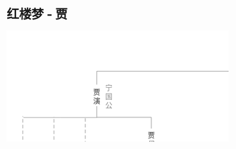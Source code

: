 # 红楼梦 - 贾

<svg id="SvgjsSvg1006" width="1264.5" height="636" xmlns="http://www.w3.org/2000/svg" version="1.1" xmlns:xlink="http://www.w3.org/1999/xlink" xmlns:svgjs="http://svgjs.com/svgjs"><defs id="SvgjsDefs1007"></defs><rect id="SvgjsRect1008" width="1264.5" height="636" fill="#ffffff"></rect><g id="SvgjsG1009" transform="translate(803,129)"><path id="SvgjsPath1010" d="M 0 0L 23 0L 23 49L 0 49Z" stroke="none" fill="none"></path><g id="SvgjsG1011"><text id="SvgjsText1012" font-family="微软雅黑" text-anchor="middle" font-size="16px" width="23px" fill="#323232" font-weight="400" align="middle" lineHeight="125%" anchor="middle" family="微软雅黑" size="16px" weight="400" font-style="" opacity="1" y="2.5" transform="rotate(0)"><tspan id="SvgjsTspan1013" dy="20" x="11.5"><tspan id="SvgjsTspan1014" style="text-decoration:;">贾</tspan></tspan><tspan id="SvgjsTspan1015" dy="20" x="11.5"><tspan id="SvgjsTspan1016" style="text-decoration:;">源</tspan></tspan></text></g></g><g id="SvgjsG1017" transform="translate(835,119)"><path id="SvgjsPath1018" d="M 0 0L 20 0L 20 69L 0 69Z" stroke="none" fill="none"></path><g id="SvgjsG1019"><text id="SvgjsText1020" font-family="微软雅黑" text-anchor="middle" font-size="16px" width="20px" fill="#8a8a8a" font-weight="400" align="middle" lineHeight="125%" anchor="middle" family="微软雅黑" size="16px" weight="400" font-style="" opacity="1" y="2.5" transform="rotate(0)"><tspan id="SvgjsTspan1021" dy="20" x="10"><tspan id="SvgjsTspan1022" style="text-decoration:;">荣</tspan></tspan><tspan id="SvgjsTspan1023" dy="20" x="10"><tspan id="SvgjsTspan1024" style="text-decoration:;">国</tspan></tspan><tspan id="SvgjsTspan1025" dy="20" x="10"><tspan id="SvgjsTspan1026" style="text-decoration:;">公</tspan></tspan></text></g></g><g id="SvgjsG1027" transform="translate(743,216)"><path id="SvgjsPath1028" d="M 0 0L 20 0L 20 66L 0 66Z" stroke="none" fill="none"></path><g id="SvgjsG1029"><text id="SvgjsText1030" font-family="微软雅黑" text-anchor="middle" font-size="16px" width="20px" fill="#323232" font-weight="400" align="middle" lineHeight="125%" anchor="middle" family="微软雅黑" size="16px" weight="400" font-style="" opacity="1" y="1" transform="rotate(0)"><tspan id="SvgjsTspan1031" dy="20" x="10"><tspan id="SvgjsTspan1032" style="text-decoration:;">贾</tspan></tspan><tspan id="SvgjsTspan1033" dy="20" x="10"><tspan id="SvgjsTspan1034" style="text-decoration:;">代</tspan></tspan><tspan id="SvgjsTspan1035" dy="20" x="10"><tspan id="SvgjsTspan1036" style="text-decoration:;">善</tspan></tspan></text></g></g><g id="SvgjsG1037" transform="translate(769,233)"><path id="SvgjsPath1038" d="M 0 0L 22 0L 22 20L 0 20Z" stroke="none" fill="none"></path><g id="SvgjsG1039"><text id="SvgjsText1040" font-family="微软雅黑" text-anchor="middle" font-size="16px" width="22px" fill="#8a8a8a" font-weight="400" align="middle" lineHeight="125%" anchor="middle" family="微软雅黑" size="16px" weight="400" font-style="" opacity="1" y="-2" transform="rotate(0)"><tspan id="SvgjsTspan1041" dy="20" x="11"><tspan id="SvgjsTspan1042" style="text-decoration:;">x</tspan></tspan></text></g></g><g id="SvgjsG1043" transform="translate(804.5,354)"><path id="SvgjsPath1044" d="M 0 0L 22 0L 22 20L 0 20Z" stroke="none" fill="none"></path><g id="SvgjsG1045"><text id="SvgjsText1046" font-family="微软雅黑" text-anchor="middle" font-size="16px" width="22px" fill="#8a8a8a" font-weight="400" align="middle" lineHeight="125%" anchor="middle" family="微软雅黑" size="16px" weight="400" font-style="" opacity="1" y="-2" transform="rotate(0)"><tspan id="SvgjsTspan1047" dy="20" x="11"><tspan id="SvgjsTspan1048" style="text-decoration:;">x</tspan></tspan></text></g></g><g id="SvgjsG1049" transform="translate(818,211)"><path id="SvgjsPath1050" d="M 0 0L 21 0L 21 78L 0 78Z" stroke="none" fill="none"></path><g id="SvgjsG1051"><text id="SvgjsText1052" font-family="微软雅黑" text-anchor="middle" font-size="16px" width="21px" fill="#cfcfcf" font-weight="400" align="middle" lineHeight="125%" anchor="middle" family="微软雅黑" size="16px" weight="400" font-style="" opacity="1" y="7" transform="rotate(0)"><tspan id="SvgjsTspan1053" dy="20" x="10.5"><tspan id="SvgjsTspan1054" style="text-decoration:;">史</tspan></tspan><tspan id="SvgjsTspan1055" dy="20" x="10.5"><tspan id="SvgjsTspan1056" style="text-decoration:;">太</tspan></tspan><tspan id="SvgjsTspan1057" dy="20" x="10.5"><tspan id="SvgjsTspan1058" style="text-decoration:;">君</tspan></tspan></text></g></g><g id="SvgjsG1059" transform="translate(797,210)"><path id="SvgjsPath1060" d="M 0 0L 21 0L 21 78L 0 78Z" stroke="none" fill="none"></path><g id="SvgjsG1061"><text id="SvgjsText1062" font-family="微软雅黑" text-anchor="middle" font-size="16px" width="21px" fill="#8a8a8a" font-weight="400" align="middle" lineHeight="125%" anchor="middle" family="微软雅黑" size="16px" weight="400" font-style="" opacity="1" y="17" transform="rotate(0)"><tspan id="SvgjsTspan1063" dy="20" x="10.5"><tspan id="SvgjsTspan1064" style="text-decoration:;">贾</tspan></tspan><tspan id="SvgjsTspan1065" dy="20" x="10.5"><tspan id="SvgjsTspan1066" style="text-decoration:;">母</tspan></tspan></text></g></g><g id="SvgjsG1067" transform="translate(644,325)"><path id="SvgjsPath1068" d="M 0 0L 21 0L 21 78L 0 78Z" stroke="none" fill="none"></path><g id="SvgjsG1069"><text id="SvgjsText1070" font-family="微软雅黑" text-anchor="middle" font-size="16px" width="21px" fill="#cfcfcf" font-weight="400" align="middle" lineHeight="125%" anchor="middle" family="微软雅黑" size="16px" weight="400" font-style="" opacity="1" y="17" transform="rotate(0)"><tspan id="SvgjsTspan1071" dy="20" x="10.5"><tspan id="SvgjsTspan1072" style="text-decoration:;">继</tspan></tspan><tspan id="SvgjsTspan1073" dy="20" x="10.5"><tspan id="SvgjsTspan1074" style="text-decoration:;">室</tspan></tspan></text></g></g><g id="SvgjsG1075"><path id="SvgjsPath1076" d="M814.5 178L814.5 197L753 197L753 216" stroke="#8a8a8a" stroke-width="1" fill="none"></path></g><g id="SvgjsG1077" transform="translate(583,339.5)"><path id="SvgjsPath1078" d="M 0 0L 23 0L 23 49L 0 49Z" stroke="none" fill="none"></path><g id="SvgjsG1079"><text id="SvgjsText1080" font-family="微软雅黑" text-anchor="middle" font-size="16px" width="23px" fill="#323232" font-weight="400" align="middle" lineHeight="125%" anchor="middle" family="微软雅黑" size="16px" weight="400" font-style="" opacity="1" y="2.5" transform="rotate(0)"><tspan id="SvgjsTspan1081" dy="20" x="11.5"><tspan id="SvgjsTspan1082" style="text-decoration:;">贾</tspan></tspan><tspan id="SvgjsTspan1083" dy="20" x="11.5"><tspan id="SvgjsTspan1084" style="text-decoration:;">赦</tspan></tspan></text></g></g><g id="SvgjsG1085" transform="translate(826.5,339.5)"><path id="SvgjsPath1086" d="M 0 0L 23 0L 23 49L 0 49Z" stroke="none" fill="none"></path><g id="SvgjsG1087"><text id="SvgjsText1088" font-family="微软雅黑" text-anchor="middle" font-size="16px" width="23px" fill="#323232" font-weight="400" align="middle" lineHeight="125%" anchor="middle" family="微软雅黑" size="16px" weight="400" font-style="" opacity="1" y="2.5" transform="rotate(0)"><tspan id="SvgjsTspan1089" dy="20" x="11.5"><tspan id="SvgjsTspan1090" style="text-decoration:;">贾</tspan></tspan><tspan id="SvgjsTspan1091" dy="20" x="11.5"><tspan id="SvgjsTspan1092" style="text-decoration:;">政</tspan></tspan></text></g></g><g id="SvgjsG1093" transform="translate(976,342.5)"><path id="SvgjsPath1094" d="M 0 0L 23 0L 23 49L 0 49Z" stroke="none" fill="none"></path><g id="SvgjsG1095"><text id="SvgjsText1096" font-family="微软雅黑" text-anchor="middle" font-size="16px" width="23px" fill="#323232" font-weight="400" align="middle" lineHeight="125%" anchor="middle" family="微软雅黑" size="16px" weight="400" font-style="" opacity="1" y="2.5" transform="rotate(0)"><tspan id="SvgjsTspan1097" dy="20" x="11.5"><tspan id="SvgjsTspan1098" style="text-decoration:;">贾</tspan></tspan><tspan id="SvgjsTspan1099" dy="20" x="11.5"><tspan id="SvgjsTspan1100" style="text-decoration:;">敏</tspan></tspan></text></g></g><g id="SvgjsG1101" transform="translate(603.5,354)"><path id="SvgjsPath1102" d="M 0 0L 22 0L 22 20L 0 20Z" stroke="none" fill="none"></path><g id="SvgjsG1103"><text id="SvgjsText1104" font-family="微软雅黑" text-anchor="middle" font-size="16px" width="22px" fill="#8a8a8a" font-weight="400" align="middle" lineHeight="125%" anchor="middle" family="微软雅黑" size="16px" weight="400" font-style="" opacity="1" y="-2" transform="rotate(0)"><tspan id="SvgjsTspan1105" dy="20" x="11"><tspan id="SvgjsTspan1106" style="text-decoration:;">x</tspan></tspan></text></g></g><g id="SvgjsG1107" transform="translate(625.5,325)"><path id="SvgjsPath1108" d="M 0 0L 21 0L 21 78L 0 78Z" stroke="none" fill="none"></path><g id="SvgjsG1109"><text id="SvgjsText1110" font-family="微软雅黑" text-anchor="middle" font-size="16px" width="21px" fill="#8a8a8a" font-weight="400" align="middle" lineHeight="125%" anchor="middle" family="微软雅黑" size="16px" weight="400" font-style="" opacity="1" y="7" transform="rotate(0)"><tspan id="SvgjsTspan1111" dy="20" x="10.5"><tspan id="SvgjsTspan1112" style="text-decoration:;">邢</tspan></tspan><tspan id="SvgjsTspan1113" dy="20" x="10.5"><tspan id="SvgjsTspan1114" style="text-decoration:;">夫</tspan></tspan><tspan id="SvgjsTspan1115" dy="20" x="10.5"><tspan id="SvgjsTspan1116" style="text-decoration:;">人</tspan></tspan></text></g></g><g id="SvgjsG1117" transform="translate(661,325)"><path id="SvgjsPath1118" d="M 0 0L 21 0L 21 78L 0 78Z" stroke="none" fill="none"></path><g id="SvgjsG1119"><text id="SvgjsText1120" font-family="微软雅黑" text-anchor="middle" font-size="16px" width="21px" fill="#cfcfcf" font-weight="400" align="middle" lineHeight="125%" anchor="middle" family="微软雅黑" size="16px" weight="400" font-style="" opacity="1" y="7" transform="rotate(0)"><tspan id="SvgjsTspan1121" dy="20" x="10.5"><tspan id="SvgjsTspan1122" style="text-decoration:;">无</tspan></tspan><tspan id="SvgjsTspan1123" dy="20" x="10.5"><tspan id="SvgjsTspan1124" style="text-decoration:;">子</tspan></tspan><tspan id="SvgjsTspan1125" dy="20" x="10.5"><tspan id="SvgjsTspan1126" style="text-decoration:;">女</tspan></tspan></text></g></g><g id="SvgjsG1127" transform="translate(488,448.5)"><path id="SvgjsPath1128" d="M 0 0L 23 0L 23 49L 0 49Z" stroke="none" fill="none"></path><g id="SvgjsG1129"><text id="SvgjsText1130" font-family="微软雅黑" text-anchor="middle" font-size="16px" width="23px" fill="#323232" font-weight="400" align="middle" lineHeight="125%" anchor="middle" family="微软雅黑" size="16px" weight="400" font-style="" opacity="1" y="2.5" transform="rotate(0)"><tspan id="SvgjsTspan1131" dy="20" x="11.5"><tspan id="SvgjsTspan1132" style="text-decoration:;">贾</tspan></tspan><tspan id="SvgjsTspan1133" dy="20" x="11.5"><tspan id="SvgjsTspan1134" style="text-decoration:;">琏</tspan></tspan></text></g></g><g id="SvgjsG1135" transform="translate(451,434)"><path id="SvgjsPath1136" d="M 0 0L 21 0L 21 78L 0 78Z" stroke="none" fill="none"></path><g id="SvgjsG1137"><text id="SvgjsText1138" font-family="微软雅黑" text-anchor="middle" font-size="16px" width="21px" fill="#8a8a8a" font-weight="400" align="middle" lineHeight="125%" anchor="middle" family="微软雅黑" size="16px" weight="400" font-style="" opacity="1" y="7" transform="rotate(0)"><tspan id="SvgjsTspan1139" dy="20" x="10.5"><tspan id="SvgjsTspan1140" style="text-decoration:;">王</tspan></tspan><tspan id="SvgjsTspan1141" dy="20" x="10.5"><tspan id="SvgjsTspan1142" style="text-decoration:;">熙</tspan></tspan><tspan id="SvgjsTspan1143" dy="20" x="10.5"><tspan id="SvgjsTspan1144" style="text-decoration:;">凤</tspan></tspan></text></g></g><g id="SvgjsG1145" transform="translate(469,463)"><path id="SvgjsPath1146" d="M 0 0L 22 0L 22 20L 0 20Z" stroke="none" fill="none"></path><g id="SvgjsG1147"><text id="SvgjsText1148" font-family="微软雅黑" text-anchor="middle" font-size="16px" width="22px" fill="#8a8a8a" font-weight="400" align="middle" lineHeight="125%" anchor="middle" family="微软雅黑" size="16px" weight="400" font-style="" opacity="1" y="-2" transform="rotate(0)"><tspan id="SvgjsTspan1149" dy="20" x="11"><tspan id="SvgjsTspan1150" style="text-decoration:;">x</tspan></tspan></text></g></g><g id="SvgjsG1151" transform="translate(451.5,544)"><path id="SvgjsPath1152" d="M 0 0L 20 0L 20 66L 0 66Z" stroke="none" fill="none"></path><g id="SvgjsG1153"><text id="SvgjsText1154" font-family="微软雅黑" text-anchor="middle" font-size="16px" width="20px" fill="#323232" font-weight="400" align="middle" lineHeight="125%" anchor="middle" family="微软雅黑" size="16px" weight="400" font-style="" opacity="1" y="1" transform="rotate(0)"><tspan id="SvgjsTspan1155" dy="20" x="10"><tspan id="SvgjsTspan1156" style="text-decoration:;">巧</tspan></tspan><tspan id="SvgjsTspan1157" dy="20" x="10"><tspan id="SvgjsTspan1158" style="text-decoration:;">姐</tspan></tspan><tspan id="SvgjsTspan1159" dy="20" x="10"><tspan id="SvgjsTspan1160" style="text-decoration:;">儿</tspan></tspan></text></g></g><g id="SvgjsG1161" transform="translate(546,430)"><path id="SvgjsPath1162" d="M 0 0L 21 0L 21 78L 0 78Z" stroke="none" fill="none"></path><g id="SvgjsG1163"><text id="SvgjsText1164" font-family="微软雅黑" text-anchor="middle" font-size="16px" width="21px" fill="#8a8a8a" font-weight="400" align="middle" lineHeight="125%" anchor="middle" family="微软雅黑" size="16px" weight="400" font-style="" opacity="1" y="17" transform="rotate(0)"><tspan id="SvgjsTspan1165" dy="20" x="10.5"><tspan id="SvgjsTspan1166" style="text-decoration:;">平</tspan></tspan><tspan id="SvgjsTspan1167" dy="20" x="10.5"><tspan id="SvgjsTspan1168" style="text-decoration:;">儿</tspan></tspan></text></g></g><g id="SvgjsG1169" transform="translate(503.5,463)"><path id="SvgjsPath1170" d="M 0 0L 22 0L 22 20L 0 20Z" stroke="none" fill="none"></path><g id="SvgjsG1171"><text id="SvgjsText1172" font-family="微软雅黑" text-anchor="middle" font-size="16px" width="22px" fill="#8a8a8a" font-weight="400" align="middle" lineHeight="125%" anchor="middle" family="微软雅黑" size="16px" weight="400" font-style="" opacity="1" y="-2" transform="rotate(0)"><tspan id="SvgjsTspan1173" dy="20" x="11"><tspan id="SvgjsTspan1174" style="text-decoration:;">x</tspan></tspan></text></g></g><g id="SvgjsG1175" transform="translate(522.5,434)"><path id="SvgjsPath1176" d="M 0 0L 21 0L 21 78L 0 78Z" stroke="none" fill="none"></path><g id="SvgjsG1177"><text id="SvgjsText1178" font-family="微软雅黑" text-anchor="middle" font-size="16px" width="21px" fill="#cfcfcf" font-weight="400" align="middle" lineHeight="125%" anchor="middle" family="微软雅黑" size="16px" weight="400" font-style="" opacity="1" y="27" transform="rotate(0)"><tspan id="SvgjsTspan1179" dy="20" x="10.5"><tspan id="SvgjsTspan1180" style="text-decoration:;">妾</tspan></tspan></text></g></g><g id="SvgjsG1181" transform="translate(567,434)"><path id="SvgjsPath1182" d="M 0 0L 21 0L 21 78L 0 78Z" stroke="none" fill="none"></path><g id="SvgjsG1183"><text id="SvgjsText1184" font-family="微软雅黑" text-anchor="middle" font-size="16px" width="21px" fill="#8a8a8a" font-weight="400" align="middle" lineHeight="125%" anchor="middle" family="微软雅黑" size="16px" weight="400" font-style="" opacity="1" y="7" transform="rotate(0)"><tspan id="SvgjsTspan1185" dy="20" x="10.5"><tspan id="SvgjsTspan1186" style="text-decoration:;">尤</tspan></tspan><tspan id="SvgjsTspan1187" dy="20" x="10.5"><tspan id="SvgjsTspan1188" style="text-decoration:;">二</tspan></tspan><tspan id="SvgjsTspan1189" dy="20" x="10.5"><tspan id="SvgjsTspan1190" style="text-decoration:;">姐</tspan></tspan></text></g></g><g id="SvgjsG1191" transform="translate(588,430)"><path id="SvgjsPath1192" d="M 0 0L 21 0L 21 78L 0 78Z" stroke="none" fill="none"></path><g id="SvgjsG1193"><text id="SvgjsText1194" font-family="微软雅黑" text-anchor="middle" font-size="16px" width="21px" fill="#8a8a8a" font-weight="400" align="middle" lineHeight="125%" anchor="middle" family="微软雅黑" size="16px" weight="400" font-style="" opacity="1" y="17" transform="rotate(0)"><tspan id="SvgjsTspan1195" dy="20" x="10.5"><tspan id="SvgjsTspan1196" style="text-decoration:;">秋</tspan></tspan><tspan id="SvgjsTspan1197" dy="20" x="10.5"><tspan id="SvgjsTspan1198" style="text-decoration:;">桐</tspan></tspan></text></g></g><g id="SvgjsG1199"><path id="SvgjsPath1200" d="M780 253L780 296.25L594.5 296.25L594.5 339.5" stroke="#8a8a8a" stroke-width="1" fill="none"></path></g><g id="SvgjsG1201"><path id="SvgjsPath1202" d="M781 296L838 296L838 339.5" stroke="#8a8a8a" stroke-width="1" fill="none"></path></g><g id="SvgjsG1203"><path id="SvgjsPath1204" d="M838 296L987.5 296L987.5 342.5" stroke="#8a8a8a" stroke-width="1" fill="none"></path></g><g id="SvgjsG1205"><path id="SvgjsPath1206" d="M594.5 388.5L594.5 418.5L499.5 418.5L499.5 448.5" stroke="#8a8a8a" stroke-width="1" fill="none"></path></g><g id="SvgjsG1207"><path id="SvgjsPath1208" d="M461.5 512L461.5 528L461.5 528L461.5 544" stroke="#8a8a8a" stroke-width="1" fill="none"></path></g><g id="SvgjsG1209" transform="translate(652,448.5)"><path id="SvgjsPath1210" d="M 0 0L 23 0L 23 49L 0 49Z" stroke="none" fill="none"></path><g id="SvgjsG1211"><text id="SvgjsText1212" font-family="微软雅黑" text-anchor="middle" font-size="16px" width="23px" fill="#323232" font-weight="400" align="middle" lineHeight="125%" anchor="middle" family="微软雅黑" size="16px" weight="400" font-style="" opacity="1" y="2.5" transform="rotate(0)"><tspan id="SvgjsTspan1213" dy="20" x="11.5"><tspan id="SvgjsTspan1214" style="text-decoration:;">迎</tspan></tspan><tspan id="SvgjsTspan1215" dy="20" x="11.5"><tspan id="SvgjsTspan1216" style="text-decoration:;">春</tspan></tspan></text></g></g><g id="SvgjsG1217" transform="translate(653,495)"><path id="SvgjsPath1218" d="M 0 0L 21 0L 21 115L 0 115Z" stroke="none" fill="none"></path><g id="SvgjsG1219"><text id="SvgjsText1220" font-family="微软雅黑" text-anchor="middle" font-size="14px" width="21px" fill="#8a8a8a" font-weight="400" align="middle" lineHeight="125%" anchor="middle" family="微软雅黑" size="14px" weight="400" font-style="" opacity="1" y="4.75" transform="rotate(0)"><tspan id="SvgjsTspan1221" dy="17" x="10.5"><tspan id="SvgjsTspan1222" style="text-decoration:;">庶</tspan></tspan><tspan id="SvgjsTspan1223" dy="17" x="10.5"><tspan id="SvgjsTspan1224" style="text-decoration:;">出</tspan></tspan><tspan id="SvgjsTspan1225" dy="17" x="10.5"><tspan id="SvgjsTspan1226" style="text-decoration:;">，</tspan></tspan><tspan id="SvgjsTspan1227" dy="17" x="10.5"><tspan id="SvgjsTspan1228" style="text-decoration:;">母</tspan></tspan><tspan id="SvgjsTspan1229" dy="17" x="10.5"><tspan id="SvgjsTspan1230" style="text-decoration:;">不</tspan></tspan><tspan id="SvgjsTspan1231" dy="17" x="10.5"><tspan id="SvgjsTspan1232" style="text-decoration:;">详</tspan></tspan></text></g></g><g id="SvgjsG1233" transform="translate(689,448.5)"><path id="SvgjsPath1234" d="M 0 0L 23 0L 23 49L 0 49Z" stroke="none" fill="none"></path><g id="SvgjsG1235"><text id="SvgjsText1236" font-family="微软雅黑" text-anchor="middle" font-size="16px" width="23px" fill="#323232" font-weight="400" align="middle" lineHeight="125%" anchor="middle" family="微软雅黑" size="16px" weight="400" font-style="" opacity="1" y="2.5" transform="rotate(0)"><tspan id="SvgjsTspan1237" dy="20" x="11.5"><tspan id="SvgjsTspan1238" style="text-decoration:;">贾</tspan></tspan><tspan id="SvgjsTspan1239" dy="20" x="11.5"><tspan id="SvgjsTspan1240" style="text-decoration:;">琮</tspan></tspan></text></g></g><g id="SvgjsG1241" transform="translate(690,495)"><path id="SvgjsPath1242" d="M 0 0L 21 0L 21 115L 0 115Z" stroke="none" fill="none"></path><g id="SvgjsG1243"><text id="SvgjsText1244" font-family="微软雅黑" text-anchor="middle" font-size="14px" width="21px" fill="#8a8a8a" font-weight="400" align="middle" lineHeight="125%" anchor="middle" family="微软雅黑" size="14px" weight="400" font-style="" opacity="1" y="4.75" transform="rotate(0)"><tspan id="SvgjsTspan1245" dy="17" x="10.5"><tspan id="SvgjsTspan1246" style="text-decoration:;">庶</tspan></tspan><tspan id="SvgjsTspan1247" dy="17" x="10.5"><tspan id="SvgjsTspan1248" style="text-decoration:;">出</tspan></tspan><tspan id="SvgjsTspan1249" dy="17" x="10.5"><tspan id="SvgjsTspan1250" style="text-decoration:;">，</tspan></tspan><tspan id="SvgjsTspan1251" dy="17" x="10.5"><tspan id="SvgjsTspan1252" style="text-decoration:;">母</tspan></tspan><tspan id="SvgjsTspan1253" dy="17" x="10.5"><tspan id="SvgjsTspan1254" style="text-decoration:;">不</tspan></tspan><tspan id="SvgjsTspan1255" dy="17" x="10.5"><tspan id="SvgjsTspan1256" style="text-decoration:;">详</tspan></tspan></text></g></g><g id="SvgjsG1257"><path id="SvgjsPath1258" d="M595 419L663.5 419L663.5 448.5" stroke="#737373" stroke-width="1" fill="none"></path></g><g id="SvgjsG1259"><path id="SvgjsPath1260" d="M661 419L700.5 419L700.5 448.5" stroke="#8a8a8a" stroke-width="1" fill="none"></path></g><g id="SvgjsG1261" transform="translate(784.5,332.25)"><path id="SvgjsPath1262" d="M 0 0L 20 0L 20 63.5L 0 63.5Z" stroke="none" fill="none"></path><g id="SvgjsG1263"><text id="SvgjsText1264" font-family="微软雅黑" text-anchor="middle" font-size="16px" width="20px" fill="#8a8a8a" font-weight="400" align="middle" lineHeight="125%" anchor="middle" family="微软雅黑" size="16px" weight="400" font-style="" opacity="1" y="-0.25" transform="rotate(0)"><tspan id="SvgjsTspan1265" dy="20" x="10"><tspan id="SvgjsTspan1266" style="text-decoration:;">王</tspan></tspan><tspan id="SvgjsTspan1267" dy="20" x="10"><tspan id="SvgjsTspan1268" style="text-decoration:;">夫</tspan></tspan><tspan id="SvgjsTspan1269" dy="20" x="10"><tspan id="SvgjsTspan1270" style="text-decoration:;">人</tspan></tspan></text></g></g><g id="SvgjsG1271" transform="translate(743,448.5)"><path id="SvgjsPath1272" d="M 0 0L 23 0L 23 49L 0 49Z" stroke="none" fill="none"></path><g id="SvgjsG1273"><text id="SvgjsText1274" font-family="微软雅黑" text-anchor="middle" font-size="16px" width="23px" fill="#323232" font-weight="400" align="middle" lineHeight="125%" anchor="middle" family="微软雅黑" size="16px" weight="400" font-style="" opacity="1" y="2.5" transform="rotate(0)"><tspan id="SvgjsTspan1275" dy="20" x="11.5"><tspan id="SvgjsTspan1276" style="text-decoration:;">贾</tspan></tspan><tspan id="SvgjsTspan1277" dy="20" x="11.5"><tspan id="SvgjsTspan1278" style="text-decoration:;">珠</tspan></tspan></text></g></g><g id="SvgjsG1279" transform="translate(784,440)"><path id="SvgjsPath1280" d="M 0 0L 21 0L 21 66L 0 66Z" stroke="none" fill="none"></path><g id="SvgjsG1281"><text id="SvgjsText1282" font-family="微软雅黑" text-anchor="middle" font-size="16px" width="21px" fill="#8a8a8a" font-weight="400" align="middle" lineHeight="125%" anchor="middle" family="微软雅黑" size="16px" weight="400" font-style="" opacity="1" y="11" transform="rotate(0)"><tspan id="SvgjsTspan1283" dy="20" x="10.5"><tspan id="SvgjsTspan1284" style="text-decoration:;">李</tspan></tspan><tspan id="SvgjsTspan1285" dy="20" x="10.5"><tspan id="SvgjsTspan1286" style="text-decoration:;">纨</tspan></tspan></text></g></g><g id="SvgjsG1287" transform="translate(762,463)"><path id="SvgjsPath1288" d="M 0 0L 22 0L 22 20L 0 20Z" stroke="none" fill="none"></path><g id="SvgjsG1289"><text id="SvgjsText1290" font-family="微软雅黑" text-anchor="middle" font-size="16px" width="22px" fill="#8a8a8a" font-weight="400" align="middle" lineHeight="125%" anchor="middle" family="微软雅黑" size="16px" weight="400" font-style="" opacity="1" y="-2" transform="rotate(0)"><tspan id="SvgjsTspan1291" dy="20" x="11"><tspan id="SvgjsTspan1292" style="text-decoration:;">x</tspan></tspan></text></g></g><g id="SvgjsG1293" transform="translate(761.5,557.5)"><path id="SvgjsPath1294" d="M 0 0L 23 0L 23 49L 0 49Z" stroke="none" fill="none"></path><g id="SvgjsG1295"><text id="SvgjsText1296" font-family="微软雅黑" text-anchor="middle" font-size="16px" width="23px" fill="#323232" font-weight="400" align="middle" lineHeight="125%" anchor="middle" family="微软雅黑" size="16px" weight="400" font-style="" opacity="1" y="2.5" transform="rotate(0)"><tspan id="SvgjsTspan1297" dy="20" x="11.5"><tspan id="SvgjsTspan1298" style="text-decoration:;">贾</tspan></tspan><tspan id="SvgjsTspan1299" dy="20" x="11.5"><tspan id="SvgjsTspan1300" style="text-decoration:;">兰</tspan></tspan></text></g></g><g id="SvgjsG1301"><path id="SvgjsPath1302" d="M773 483L773 520.25L773 520.25L773 557.5" stroke="#8a8a8a" stroke-width="1" fill="none"></path></g><g id="SvgjsG1303" transform="translate(825,448.5)"><path id="SvgjsPath1304" d="M 0 0L 23 0L 23 49L 0 49Z" stroke="none" fill="none"></path><g id="SvgjsG1305"><text id="SvgjsText1306" font-family="微软雅黑" text-anchor="middle" font-size="16px" width="23px" fill="#323232" font-weight="400" align="middle" lineHeight="125%" anchor="middle" family="微软雅黑" size="16px" weight="400" font-style="" opacity="1" y="2.5" transform="rotate(0)"><tspan id="SvgjsTspan1307" dy="20" x="11.5"><tspan id="SvgjsTspan1308" style="text-decoration:;">元</tspan></tspan><tspan id="SvgjsTspan1309" dy="20" x="11.5"><tspan id="SvgjsTspan1310" style="text-decoration:;">春</tspan></tspan></text></g></g><g id="SvgjsG1311" transform="translate(866,448.5)"><path id="SvgjsPath1312" d="M 0 0L 23 0L 23 49L 0 49Z" stroke="none" fill="none"></path><g id="SvgjsG1313"><text id="SvgjsText1314" font-family="微软雅黑" text-anchor="middle" font-size="16px" width="23px" fill="#323232" font-weight="400" align="middle" lineHeight="125%" anchor="middle" family="微软雅黑" size="16px" weight="400" font-style="" opacity="1" y="2.5" transform="rotate(0)"><tspan id="SvgjsTspan1315" dy="20" x="11.5"><tspan id="SvgjsTspan1316" style="text-decoration:;">宝</tspan></tspan><tspan id="SvgjsTspan1317" dy="20" x="11.5"><tspan id="SvgjsTspan1318" style="text-decoration:;">玉</tspan></tspan></text></g></g><g id="SvgjsG1319"><path id="SvgjsPath1320" d="M794.5 395.75L794.5 422.125L754.5 422.125L754.5 448.5" stroke="#8a8a8a" stroke-width="1" fill="none"></path></g><g id="SvgjsG1321"><path id="SvgjsPath1322" d="M794 422L836.5 422L836.5 448.5" stroke="#8a8a8a" stroke-width="1" fill="none"></path></g><g id="SvgjsG1323"><path id="SvgjsPath1324" d="M835 422L877.5 422L877.5 448.5" stroke="#8a8a8a" stroke-width="1" fill="none"></path></g><g id="SvgjsG1325" transform="translate(849.5,354)"><path id="SvgjsPath1326" d="M 0 0L 22 0L 22 20L 0 20Z" stroke="none" fill="none"></path><g id="SvgjsG1327"><text id="SvgjsText1328" font-family="微软雅黑" text-anchor="middle" font-size="16px" width="22px" fill="#8a8a8a" font-weight="400" align="middle" lineHeight="125%" anchor="middle" family="微软雅黑" size="16px" weight="400" font-style="" opacity="1" y="-2" transform="rotate(0)"><tspan id="SvgjsTspan1329" dy="20" x="11"><tspan id="SvgjsTspan1330" style="text-decoration:;">x</tspan></tspan></text></g></g><g id="SvgjsG1331" transform="translate(869,325)"><path id="SvgjsPath1332" d="M 0 0L 21 0L 21 78L 0 78Z" stroke="none" fill="none"></path><g id="SvgjsG1333"><text id="SvgjsText1334" font-family="微软雅黑" text-anchor="middle" font-size="16px" width="21px" fill="#cfcfcf" font-weight="400" align="middle" lineHeight="125%" anchor="middle" family="微软雅黑" size="16px" weight="400" font-style="" opacity="1" y="27" transform="rotate(0)"><tspan id="SvgjsTspan1335" dy="20" x="10.5"><tspan id="SvgjsTspan1336" style="text-decoration:;">妾</tspan></tspan></text></g></g><g id="SvgjsG1337" transform="translate(893.5,325)"><path id="SvgjsPath1338" d="M 0 0L 21 0L 21 78L 0 78Z" stroke="none" fill="none"></path><g id="SvgjsG1339"><text id="SvgjsText1340" font-family="微软雅黑" text-anchor="middle" font-size="16px" width="21px" fill="#8a8a8a" font-weight="400" align="middle" lineHeight="125%" anchor="middle" family="微软雅黑" size="16px" weight="400" font-style="" opacity="1" y="7" transform="rotate(0)"><tspan id="SvgjsTspan1341" dy="20" x="10.5"><tspan id="SvgjsTspan1342" style="text-decoration:;">赵</tspan></tspan><tspan id="SvgjsTspan1343" dy="20" x="10.5"><tspan id="SvgjsTspan1344" style="text-decoration:;">姨</tspan></tspan><tspan id="SvgjsTspan1345" dy="20" x="10.5"><tspan id="SvgjsTspan1346" style="text-decoration:;">娘</tspan></tspan></text></g></g><g id="SvgjsG1347" transform="translate(918.5,325)"><path id="SvgjsPath1348" d="M 0 0L 21 0L 21 78L 0 78Z" stroke="none" fill="none"></path><g id="SvgjsG1349"><text id="SvgjsText1350" font-family="微软雅黑" text-anchor="middle" font-size="16px" width="21px" fill="#8a8a8a" font-weight="400" align="middle" lineHeight="125%" anchor="middle" family="微软雅黑" size="16px" weight="400" font-style="" opacity="1" y="7" transform="rotate(0)"><tspan id="SvgjsTspan1351" dy="20" x="10.5"><tspan id="SvgjsTspan1352" style="text-decoration:;">周</tspan></tspan><tspan id="SvgjsTspan1353" dy="20" x="10.5"><tspan id="SvgjsTspan1354" style="text-decoration:;">姨</tspan></tspan><tspan id="SvgjsTspan1355" dy="20" x="10.5"><tspan id="SvgjsTspan1356" style="text-decoration:;">娘</tspan></tspan></text></g></g><g id="SvgjsG1357" transform="translate(892.5,447.5)"><path id="SvgjsPath1358" d="M 0 0L 23 0L 23 49L 0 49Z" stroke="none" fill="none"></path><g id="SvgjsG1359"><text id="SvgjsText1360" font-family="微软雅黑" text-anchor="middle" font-size="16px" width="23px" fill="#323232" font-weight="400" align="middle" lineHeight="125%" anchor="middle" family="微软雅黑" size="16px" weight="400" font-style="" opacity="1" y="2.5" transform="rotate(0)"><tspan id="SvgjsTspan1361" dy="20" x="11.5"><tspan id="SvgjsTspan1362" style="text-decoration:;">探</tspan></tspan><tspan id="SvgjsTspan1363" dy="20" x="11.5"><tspan id="SvgjsTspan1364" style="text-decoration:;">春</tspan></tspan></text></g></g><g id="SvgjsG1365" transform="translate(923,447.5)"><path id="SvgjsPath1366" d="M 0 0L 23 0L 23 49L 0 49Z" stroke="none" fill="none"></path><g id="SvgjsG1367"><text id="SvgjsText1368" font-family="微软雅黑" text-anchor="middle" font-size="16px" width="23px" fill="#323232" font-weight="400" align="middle" lineHeight="125%" anchor="middle" family="微软雅黑" size="16px" weight="400" font-style="" opacity="1" y="2.5" transform="rotate(0)"><tspan id="SvgjsTspan1369" dy="20" x="11.5"><tspan id="SvgjsTspan1370" style="text-decoration:;">贾</tspan></tspan><tspan id="SvgjsTspan1371" dy="20" x="11.5"><tspan id="SvgjsTspan1372" style="text-decoration:;">环</tspan></tspan></text></g></g><g id="SvgjsG1373"><path id="SvgjsPath1374" d="M904 403L904 425.25L904 425.25L904 447.5" stroke="#8a8a8a" stroke-width="1" fill="none"></path></g><g id="SvgjsG1375"><path id="SvgjsPath1376" d="M903 423L934.5 423L934.5 447.5" stroke="#8a8a8a" stroke-width="1" fill="none"></path></g><g id="SvgjsG1377" transform="translate(996,354)"><path id="SvgjsPath1378" d="M 0 0L 22 0L 22 20L 0 20Z" stroke="none" fill="none"></path><g id="SvgjsG1379"><text id="SvgjsText1380" font-family="微软雅黑" text-anchor="middle" font-size="16px" width="22px" fill="#8a8a8a" font-weight="400" align="middle" lineHeight="125%" anchor="middle" family="微软雅黑" size="16px" weight="400" font-style="" opacity="1" y="-2" transform="rotate(0)"><tspan id="SvgjsTspan1381" dy="20" x="11"><tspan id="SvgjsTspan1382" style="text-decoration:;">x</tspan></tspan></text></g></g><g id="SvgjsG1383" transform="translate(1017,325)"><path id="SvgjsPath1384" d="M 0 0L 21 0L 21 78L 0 78Z" stroke="none" fill="none"></path><g id="SvgjsG1385"><text id="SvgjsText1386" font-family="微软雅黑" text-anchor="middle" font-size="16px" width="21px" fill="#8a8a8a" font-weight="400" align="middle" lineHeight="125%" anchor="middle" family="微软雅黑" size="16px" weight="400" font-style="" opacity="1" y="7" transform="rotate(0)"><tspan id="SvgjsTspan1387" dy="20" x="10.5"><tspan id="SvgjsTspan1388" style="text-decoration:;">林</tspan></tspan><tspan id="SvgjsTspan1389" dy="20" x="10.5"><tspan id="SvgjsTspan1390" style="text-decoration:;">如</tspan></tspan><tspan id="SvgjsTspan1391" dy="20" x="10.5"><tspan id="SvgjsTspan1392" style="text-decoration:;">海</tspan></tspan></text></g></g><g id="SvgjsG1393" transform="translate(997,439)"><path id="SvgjsPath1394" d="M 0 0L 20 0L 20 66L 0 66Z" stroke="none" fill="none"></path><g id="SvgjsG1395"><text id="SvgjsText1396" font-family="微软雅黑" text-anchor="middle" font-size="16px" width="20px" fill="#323232" font-weight="400" align="middle" lineHeight="125%" anchor="middle" family="微软雅黑" size="16px" weight="400" font-style="" opacity="1" y="1" transform="rotate(0)"><tspan id="SvgjsTspan1397" dy="20" x="10"><tspan id="SvgjsTspan1398" style="text-decoration:;">林</tspan></tspan><tspan id="SvgjsTspan1399" dy="20" x="10"><tspan id="SvgjsTspan1400" style="text-decoration:;">黛</tspan></tspan><tspan id="SvgjsTspan1401" dy="20" x="10"><tspan id="SvgjsTspan1402" style="text-decoration:;">玉</tspan></tspan></text></g></g><g id="SvgjsG1403"><path id="SvgjsPath1404" d="M1007 374L1007 406.5L1007 406.5L1007 439" stroke="#8a8a8a" stroke-width="1" fill="none"></path></g><g id="SvgjsG1405" transform="translate(1086.5,557.5)"><path id="SvgjsPath1406" d="M 0 0L 23 0L 23 49L 0 49Z" stroke="none" fill="none"></path><g id="SvgjsG1407"><text id="SvgjsText1408" font-family="微软雅黑" text-anchor="middle" font-size="16px" width="23px" fill="#323232" font-weight="400" align="middle" lineHeight="125%" anchor="middle" family="微软雅黑" size="16px" weight="400" font-style="" opacity="1" y="2.5" transform="rotate(0)"><tspan id="SvgjsTspan1409" dy="20" x="11.5"><tspan id="SvgjsTspan1410" style="text-decoration:;">贾</tspan></tspan><tspan id="SvgjsTspan1411" dy="20" x="11.5"><tspan id="SvgjsTspan1412" style="text-decoration:;">菌</tspan></tspan></text></g></g><g id="SvgjsG1413" transform="translate(1143.5,557.5)"><path id="SvgjsPath1414" d="M 0 0L 23 0L 23 49L 0 49Z" stroke="none" fill="none"></path><g id="SvgjsG1415"><text id="SvgjsText1416" font-family="微软雅黑" text-anchor="middle" font-size="16px" width="23px" fill="#323232" font-weight="400" align="middle" lineHeight="125%" anchor="middle" family="微软雅黑" size="16px" weight="400" font-style="" opacity="1" y="2.5" transform="rotate(0)"><tspan id="SvgjsTspan1417" dy="20" x="11.5"><tspan id="SvgjsTspan1418" style="text-decoration:;">贾</tspan></tspan><tspan id="SvgjsTspan1419" dy="20" x="11.5"><tspan id="SvgjsTspan1420" style="text-decoration:;">芸</tspan></tspan></text></g></g><g id="SvgjsG1421"><path id="SvgjsPath1422" d="M768 197L962 197L962 197L1156 197" stroke="#8a8a8a" stroke-width="1" fill="none"></path></g><g id="SvgjsG1423"><path id="SvgjsPath1424" d="M1155 197L1155 377.25L1155 377.25L1155 557.5" stroke-dasharray="8,5" stroke="#8a8a8a" stroke-width="1" fill="none"></path></g><g id="SvgjsG1425"><path id="SvgjsPath1426" d="M1098 557.5L1098 377.75L1098 377.75L1098 198" stroke-dasharray="8,5" stroke="#8a8a8a" stroke-width="1" fill="none"></path></g><g id="SvgjsG1427" transform="translate(1218,216)"><path id="SvgjsPath1428" d="M 0 0L 20 0L 20 66L 0 66Z" stroke="none" fill="none"></path><g id="SvgjsG1429"><text id="SvgjsText1430" font-family="微软雅黑" text-anchor="middle" font-size="16px" width="20px" fill="#323232" font-weight="400" align="middle" lineHeight="125%" anchor="middle" family="微软雅黑" size="16px" weight="400" font-style="" opacity="1" y="1" transform="rotate(0)"><tspan id="SvgjsTspan1431" dy="20" x="10"><tspan id="SvgjsTspan1432" style="text-decoration:;">贾</tspan></tspan><tspan id="SvgjsTspan1433" dy="20" x="10"><tspan id="SvgjsTspan1434" style="text-decoration:;">代</tspan></tspan><tspan id="SvgjsTspan1435" dy="20" x="10"><tspan id="SvgjsTspan1436" style="text-decoration:;">儒</tspan></tspan></text></g></g><g id="SvgjsG1437" transform="translate(1216.5,447.5)"><path id="SvgjsPath1438" d="M 0 0L 23 0L 23 49L 0 49Z" stroke="none" fill="none"></path><g id="SvgjsG1439"><text id="SvgjsText1440" font-family="微软雅黑" text-anchor="middle" font-size="16px" width="23px" fill="#323232" font-weight="400" align="middle" lineHeight="125%" anchor="middle" family="微软雅黑" size="16px" weight="400" font-style="" opacity="1" y="2.5" transform="rotate(0)"><tspan id="SvgjsTspan1441" dy="20" x="11.5"><tspan id="SvgjsTspan1442" style="text-decoration:;">贾</tspan></tspan><tspan id="SvgjsTspan1443" dy="20" x="11.5"><tspan id="SvgjsTspan1444" style="text-decoration:;">瑞</tspan></tspan></text></g></g><g id="SvgjsG1445" transform="translate(1216.5,350.75)"><path id="SvgjsPath1446" d="M 0 0L 23 0L 23 26.5L 0 26.5Z" stroke="none" fill="none"></path><g id="SvgjsG1447"><text id="SvgjsText1448" font-family="微软雅黑" text-anchor="middle" font-size="16px" width="23px" fill="#323232" font-weight="400" align="middle" lineHeight="125%" anchor="middle" family="微软雅黑" size="16px" weight="400" font-style="" opacity="1" y="1.25" transform="rotate(0)"><tspan id="SvgjsTspan1449" dy="20" x="11.5"><tspan id="SvgjsTspan1450" style="text-decoration:;">？</tspan></tspan></text></g></g><g id="SvgjsG1451"><path id="SvgjsPath1452" d="M1228 282L1228 316.375L1228 316.375L1228 350.75" stroke="#8a8a8a" stroke-width="1" fill="none"></path></g><g id="SvgjsG1453"><path id="SvgjsPath1454" d="M1228 377.25L1228 412.375L1228 412.375L1228 447.5" stroke="#8a8a8a" stroke-width="1" fill="none"></path></g><g id="SvgjsG1455" transform="translate(193,123)"><path id="SvgjsPath1456" d="M 0 0L 23 0L 23 49L 0 49Z" stroke="none" fill="none"></path><g id="SvgjsG1457"><text id="SvgjsText1458" font-family="微软雅黑" text-anchor="middle" font-size="16px" width="23px" fill="#323232" font-weight="400" align="middle" lineHeight="125%" anchor="middle" family="微软雅黑" size="16px" weight="400" font-style="" opacity="1" y="2.5" transform="rotate(0)"><tspan id="SvgjsTspan1459" dy="20" x="11.5"><tspan id="SvgjsTspan1460" style="text-decoration:;">贾</tspan></tspan><tspan id="SvgjsTspan1461" dy="20" x="11.5"><tspan id="SvgjsTspan1462" style="text-decoration:;">演</tspan></tspan></text></g></g><g id="SvgjsG1463" transform="translate(222,113)"><path id="SvgjsPath1464" d="M 0 0L 20 0L 20 69L 0 69Z" stroke="none" fill="none"></path><g id="SvgjsG1465"><text id="SvgjsText1466" font-family="微软雅黑" text-anchor="middle" font-size="16px" width="20px" fill="#8a8a8a" font-weight="400" align="middle" lineHeight="125%" anchor="middle" family="微软雅黑" size="16px" weight="400" font-style="" opacity="1" y="2.5" transform="rotate(0)"><tspan id="SvgjsTspan1467" dy="20" x="10"><tspan id="SvgjsTspan1468" style="text-decoration:;">宁</tspan></tspan><tspan id="SvgjsTspan1469" dy="20" x="10"><tspan id="SvgjsTspan1470" style="text-decoration:;">国</tspan></tspan><tspan id="SvgjsTspan1471" dy="20" x="10"><tspan id="SvgjsTspan1472" style="text-decoration:;">公</tspan></tspan></text></g></g><g id="SvgjsG1473" transform="translate(318.5,223)"><path id="SvgjsPath1474" d="M 0 0L 20 0L 20 66L 0 66Z" stroke="none" fill="none"></path><g id="SvgjsG1475"><text id="SvgjsText1476" font-family="微软雅黑" text-anchor="middle" font-size="16px" width="20px" fill="#323232" font-weight="400" align="middle" lineHeight="125%" anchor="middle" family="微软雅黑" size="16px" weight="400" font-style="" opacity="1" y="1" transform="rotate(0)"><tspan id="SvgjsTspan1477" dy="20" x="10"><tspan id="SvgjsTspan1478" style="text-decoration:;">贾</tspan></tspan><tspan id="SvgjsTspan1479" dy="20" x="10"><tspan id="SvgjsTspan1480" style="text-decoration:;">代</tspan></tspan><tspan id="SvgjsTspan1481" dy="20" x="10"><tspan id="SvgjsTspan1482" style="text-decoration:;">化</tspan></tspan></text></g></g><g id="SvgjsG1483" transform="translate(263,333.5)"><path id="SvgjsPath1484" d="M 0 0L 23 0L 23 49L 0 49Z" stroke="none" fill="none"></path><g id="SvgjsG1485"><text id="SvgjsText1486" font-family="微软雅黑" text-anchor="middle" font-size="16px" width="23px" fill="#323232" font-weight="400" align="middle" lineHeight="125%" anchor="middle" family="微软雅黑" size="16px" weight="400" font-style="" opacity="1" y="2.5" transform="rotate(0)"><tspan id="SvgjsTspan1487" dy="20" x="11.5"><tspan id="SvgjsTspan1488" style="text-decoration:;">贾</tspan></tspan><tspan id="SvgjsTspan1489" dy="20" x="11.5"><tspan id="SvgjsTspan1490" style="text-decoration:;">敷</tspan></tspan></text></g></g><g id="SvgjsG1491" transform="translate(365.5,333.5)"><path id="SvgjsPath1492" d="M 0 0L 23 0L 23 49L 0 49Z" stroke="none" fill="none"></path><g id="SvgjsG1493"><text id="SvgjsText1494" font-family="微软雅黑" text-anchor="middle" font-size="16px" width="23px" fill="#323232" font-weight="400" align="middle" lineHeight="125%" anchor="middle" family="微软雅黑" size="16px" weight="400" font-style="" opacity="1" y="2.5" transform="rotate(0)"><tspan id="SvgjsTspan1495" dy="20" x="11.5"><tspan id="SvgjsTspan1496" style="text-decoration:;">贾</tspan></tspan><tspan id="SvgjsTspan1497" dy="20" x="11.5"><tspan id="SvgjsTspan1498" style="text-decoration:;">敬</tspan></tspan></text></g></g><g id="SvgjsG1499" transform="translate(399,442.5)"><path id="SvgjsPath1500" d="M 0 0L 23 0L 23 49L 0 49Z" stroke="none" fill="none"></path><g id="SvgjsG1501"><text id="SvgjsText1502" font-family="微软雅黑" text-anchor="middle" font-size="16px" width="23px" fill="#323232" font-weight="400" align="middle" lineHeight="125%" anchor="middle" family="微软雅黑" size="16px" weight="400" font-style="" opacity="1" y="2.5" transform="rotate(0)"><tspan id="SvgjsTspan1503" dy="20" x="11.5"><tspan id="SvgjsTspan1504" style="text-decoration:;">惜</tspan></tspan><tspan id="SvgjsTspan1505" dy="20" x="11.5"><tspan id="SvgjsTspan1506" style="text-decoration:;">春</tspan></tspan></text></g></g><g id="SvgjsG1507" transform="translate(290,442.5)"><path id="SvgjsPath1508" d="M 0 0L 23 0L 23 49L 0 49Z" stroke="none" fill="none"></path><g id="SvgjsG1509"><text id="SvgjsText1510" font-family="微软雅黑" text-anchor="middle" font-size="16px" width="23px" fill="#323232" font-weight="400" align="middle" lineHeight="125%" anchor="middle" family="微软雅黑" size="16px" weight="400" font-style="" opacity="1" y="2.5" transform="rotate(0)"><tspan id="SvgjsTspan1511" dy="20" x="11.5"><tspan id="SvgjsTspan1512" style="text-decoration:;">贾</tspan></tspan><tspan id="SvgjsTspan1513" dy="20" x="11.5"><tspan id="SvgjsTspan1514" style="text-decoration:;">珍</tspan></tspan></text></g></g><g id="SvgjsG1515" transform="translate(308,457)"><path id="SvgjsPath1516" d="M 0 0L 22 0L 22 20L 0 20Z" stroke="none" fill="none"></path><g id="SvgjsG1517"><text id="SvgjsText1518" font-family="微软雅黑" text-anchor="middle" font-size="16px" width="22px" fill="#8a8a8a" font-weight="400" align="middle" lineHeight="125%" anchor="middle" family="微软雅黑" size="16px" weight="400" font-style="" opacity="1" y="-2" transform="rotate(0)"><tspan id="SvgjsTspan1519" dy="20" x="11"><tspan id="SvgjsTspan1520" style="text-decoration:;">x</tspan></tspan></text></g></g><g id="SvgjsG1521" transform="translate(325,428)"><path id="SvgjsPath1522" d="M 0 0L 21 0L 21 78L 0 78Z" stroke="none" fill="none"></path><g id="SvgjsG1523"><text id="SvgjsText1524" font-family="微软雅黑" text-anchor="middle" font-size="16px" width="21px" fill="#8a8a8a" font-weight="400" align="middle" lineHeight="125%" anchor="middle" family="微软雅黑" size="16px" weight="400" font-style="" opacity="1" y="17" transform="rotate(0)"><tspan id="SvgjsTspan1525" dy="20" x="10.5"><tspan id="SvgjsTspan1526" style="text-decoration:;">尤</tspan></tspan><tspan id="SvgjsTspan1527" dy="20" x="10.5"><tspan id="SvgjsTspan1528" style="text-decoration:;">氏</tspan></tspan></text></g></g><g id="SvgjsG1529" transform="translate(343,428)"><path id="SvgjsPath1530" d="M 0 0L 21 0L 21 78L 0 78Z" stroke="none" fill="none"></path><g id="SvgjsG1531"><text id="SvgjsText1532" font-family="微软雅黑" text-anchor="middle" font-size="16px" width="21px" fill="#cfcfcf" font-weight="400" align="middle" lineHeight="125%" anchor="middle" family="微软雅黑" size="16px" weight="400" font-style="" opacity="1" y="17" transform="rotate(0)"><tspan id="SvgjsTspan1533" dy="20" x="10.5"><tspan id="SvgjsTspan1534" style="text-decoration:;">继</tspan></tspan><tspan id="SvgjsTspan1535" dy="20" x="10.5"><tspan id="SvgjsTspan1536" style="text-decoration:;">室</tspan></tspan></text></g></g><g id="SvgjsG1537" transform="translate(290,547.5)"><path id="SvgjsPath1538" d="M 0 0L 23 0L 23 49L 0 49Z" stroke="none" fill="none"></path><g id="SvgjsG1539"><text id="SvgjsText1540" font-family="微软雅黑" text-anchor="middle" font-size="16px" width="23px" fill="#323232" font-weight="400" align="middle" lineHeight="125%" anchor="middle" family="微软雅黑" size="16px" weight="400" font-style="" opacity="1" y="2.5" transform="rotate(0)"><tspan id="SvgjsTspan1541" dy="20" x="11.5"><tspan id="SvgjsTspan1542" style="text-decoration:;">贾</tspan></tspan><tspan id="SvgjsTspan1543" dy="20" x="11.5"><tspan id="SvgjsTspan1544" style="text-decoration:;">蓉</tspan></tspan></text></g></g><g id="SvgjsG1545" transform="translate(321,533)"><path id="SvgjsPath1546" d="M 0 0L 21 0L 21 78L 0 78Z" stroke="none" fill="none"></path><g id="SvgjsG1547"><text id="SvgjsText1548" font-family="微软雅黑" text-anchor="middle" font-size="16px" width="21px" fill="#8a8a8a" font-weight="400" align="middle" lineHeight="125%" anchor="middle" family="微软雅黑" size="16px" weight="400" font-style="" opacity="1" y="7" transform="rotate(0)"><tspan id="SvgjsTspan1549" dy="20" x="10.5"><tspan id="SvgjsTspan1550" style="text-decoration:;">秦</tspan></tspan><tspan id="SvgjsTspan1551" dy="20" x="10.5"><tspan id="SvgjsTspan1552" style="text-decoration:;">可</tspan></tspan><tspan id="SvgjsTspan1553" dy="20" x="10.5"><tspan id="SvgjsTspan1554" style="text-decoration:;">卿</tspan></tspan></text></g></g><g id="SvgjsG1555" transform="translate(308,563)"><path id="SvgjsPath1556" d="M 0 0L 22 0L 22 20L 0 20Z" stroke="none" fill="none"></path><g id="SvgjsG1557"><text id="SvgjsText1558" font-family="微软雅黑" text-anchor="middle" font-size="16px" width="22px" fill="#8a8a8a" font-weight="400" align="middle" lineHeight="125%" anchor="middle" family="微软雅黑" size="16px" weight="400" font-style="" opacity="1" y="-2" transform="rotate(0)"><tspan id="SvgjsTspan1559" dy="20" x="11"><tspan id="SvgjsTspan1560" style="text-decoration:;">x</tspan></tspan></text></g></g><g id="SvgjsG1561" transform="translate(352,533)"><path id="SvgjsPath1562" d="M 0 0L 21 0L 21 78L 0 78Z" stroke="none" fill="none"></path><g id="SvgjsG1563"><text id="SvgjsText1564" font-family="微软雅黑" text-anchor="middle" font-size="16px" width="21px" fill="#8a8a8a" font-weight="400" align="middle" lineHeight="125%" anchor="middle" family="微软雅黑" size="16px" weight="400" font-style="" opacity="1" y="17" transform="rotate(0)"><tspan id="SvgjsTspan1565" dy="20" x="10.5"><tspan id="SvgjsTspan1566" style="text-decoration:;">许</tspan></tspan><tspan id="SvgjsTspan1567" dy="20" x="10.5"><tspan id="SvgjsTspan1568" style="text-decoration:;">氏</tspan></tspan></text></g></g><g id="SvgjsG1569" transform="translate(370,533)"><path id="SvgjsPath1570" d="M 0 0L 21 0L 21 78L 0 78Z" stroke="none" fill="none"></path><g id="SvgjsG1571"><text id="SvgjsText1572" font-family="微软雅黑" text-anchor="middle" font-size="16px" width="21px" fill="#cfcfcf" font-weight="400" align="middle" lineHeight="125%" anchor="middle" family="微软雅黑" size="16px" weight="400" font-style="" opacity="1" y="17" transform="rotate(0)"><tspan id="SvgjsTspan1573" dy="20" x="10.5"><tspan id="SvgjsTspan1574" style="text-decoration:;">继</tspan></tspan><tspan id="SvgjsTspan1575" dy="20" x="10.5"><tspan id="SvgjsTspan1576" style="text-decoration:;">室</tspan></tspan></text></g></g><g id="SvgjsG1577"><path id="SvgjsPath1578" d="M328.5 289L328.5 311.25L274.5 311.25L274.5 333.5" stroke="#8a8a8a" stroke-width="1" fill="none"></path></g><g id="SvgjsG1579"><path id="SvgjsPath1580" d="M330 311L377 311L377 333.5" stroke="#a1a1a1" stroke-width="1" fill="none"></path></g><g id="SvgjsG1581"><path id="SvgjsPath1582" d="M377 382.5L377 412.5L301.5 412.5L301.5 442.5" stroke="#8a8a8a" stroke-width="1" fill="none"></path></g><g id="SvgjsG1583"><path id="SvgjsPath1584" d="M373 413L410.5 413L410.5 442.5" stroke="#8a8a8a" stroke-width="1" fill="none"></path></g><g id="SvgjsG1585"><path id="SvgjsPath1586" d="M301.5 491.5L301.5 519.5L301.5 519.5L301.5 547.5" stroke="#323232" stroke-width="1" fill="none"></path></g><g id="SvgjsG1587" transform="translate(167,441.5)"><path id="SvgjsPath1588" d="M 0 0L 23 0L 23 49L 0 49Z" stroke="none" fill="none"></path><g id="SvgjsG1589"><text id="SvgjsText1590" font-family="微软雅黑" text-anchor="middle" font-size="16px" width="23px" fill="#323232" font-weight="400" align="middle" lineHeight="125%" anchor="middle" family="微软雅黑" size="16px" weight="400" font-style="" opacity="1" y="2.5" transform="rotate(0)"><tspan id="SvgjsTspan1591" dy="20" x="11.5"><tspan id="SvgjsTspan1592" style="text-decoration:;">贾</tspan></tspan><tspan id="SvgjsTspan1593" dy="20" x="11.5"><tspan id="SvgjsTspan1594" style="text-decoration:;">璜</tspan></tspan></text></g></g><g id="SvgjsG1595" transform="translate(96,547.5)"><path id="SvgjsPath1596" d="M 0 0L 23 0L 23 49L 0 49Z" stroke="none" fill="none"></path><g id="SvgjsG1597"><text id="SvgjsText1598" font-family="微软雅黑" text-anchor="middle" font-size="16px" width="23px" fill="#323232" font-weight="400" align="middle" lineHeight="125%" anchor="middle" family="微软雅黑" size="16px" weight="400" font-style="" opacity="1" y="2.5" transform="rotate(0)"><tspan id="SvgjsTspan1599" dy="20" x="11.5"><tspan id="SvgjsTspan1600" style="text-decoration:;">贾</tspan></tspan><tspan id="SvgjsTspan1601" dy="20" x="11.5"><tspan id="SvgjsTspan1602" style="text-decoration:;">蔷</tspan></tspan></text></g></g><g id="SvgjsG1603" transform="translate(25,547.5)"><path id="SvgjsPath1604" d="M 0 0L 23 0L 23 49L 0 49Z" stroke="none" fill="none"></path><g id="SvgjsG1605"><text id="SvgjsText1606" font-family="微软雅黑" text-anchor="middle" font-size="16px" width="23px" fill="#323232" font-weight="400" align="middle" lineHeight="125%" anchor="middle" family="微软雅黑" size="16px" weight="400" font-style="" opacity="1" y="2.5" transform="rotate(0)"><tspan id="SvgjsTspan1607" dy="20" x="11.5"><tspan id="SvgjsTspan1608" style="text-decoration:;">贾</tspan></tspan><tspan id="SvgjsTspan1609" dy="20" x="11.5"><tspan id="SvgjsTspan1610" style="text-decoration:;">芹</tspan></tspan></text></g></g><g id="SvgjsG1611"><path id="SvgjsPath1612" d="M36.5 547.5L36.5 371.25L36.5 371.25L36.5 195" stroke-dasharray="8,5" stroke="#8a8a8a" stroke-width="1" fill="none"></path></g><g id="SvgjsG1613"><path id="SvgjsPath1614" d="M107.5 547.5L107.5 371.75L107.5 371.75L107.5 196" stroke-dasharray="8,5" stroke="#8a8a8a" stroke-width="1" fill="none"></path></g><g id="SvgjsG1615"><path id="SvgjsPath1616" d="M178.5 441.5L178.5 319.75L178.5 319.75L178.5 198" stroke-dasharray="8,5" stroke="#8a8a8a" stroke-width="1" fill="none"></path></g><g id="SvgjsG1617"><path id="SvgjsPath1618" d="M204.5 172L204.5 197.5L328.5 197.5L328.5 223" stroke="#8a8a8a" stroke-width="1" fill="none"></path></g><g id="SvgjsG1619"><path id="SvgjsPath1620" d="M205 198L121.5 198L121.5 198L38 198" stroke="#8a8a8a" stroke-width="1" fill="none"></path></g><g id="SvgjsG1621" transform="translate(711,25)"><path id="SvgjsPath1622" d="M 0 18.5C 0 -6.166666666666667 43 -6.166666666666667 43 18.5C 43 43.166666666666664 0 43.166666666666664 0 18.5Z" stroke="rgba(138,138,138,1)" stroke-width="1" fill-opacity="1" fill="#ffffff"></path><g id="SvgjsG1623"><text id="SvgjsText1624" font-family="微软雅黑" text-anchor="middle" font-size="16px" width="23px" fill="#323232" font-weight="400" align="middle" lineHeight="125%" anchor="middle" family="微软雅黑" size="16px" weight="400" font-style="" opacity="1" y="6.5" transform="rotate(0)"><tspan id="SvgjsTspan1625" dy="20" x="21.5"><tspan id="SvgjsTspan1626" style="text-decoration:;">贾</tspan></tspan></text></g></g><g id="SvgjsG1627"><path id="SvgjsPath1628" d="M732.5 62L732.5 92.5L204.5 92.5L204.5 123" stroke="#8a8a8a" stroke-width="1" fill="none"></path></g><g id="SvgjsG1629"><path id="SvgjsPath1630" d="M733 93L814.5 93L814.5 129" stroke="#8a8a8a" stroke-width="1" fill="none"></path></g><g id="SvgjsG1631" transform="translate(336,563)"><path id="SvgjsPath1632" d="M 0 0L 22 0L 22 20L 0 20Z" stroke="none" fill="none"></path><g id="SvgjsG1633"><text id="SvgjsText1634" font-family="微软雅黑" text-anchor="middle" font-size="16px" width="22px" fill="#8a8a8a" font-weight="400" align="middle" lineHeight="125%" anchor="middle" family="微软雅黑" size="16px" weight="400" font-style="" opacity="1" y="-2" transform="rotate(0)"><tspan id="SvgjsTspan1635" dy="20" x="11"><tspan id="SvgjsTspan1636" style="text-decoration:;">x</tspan></tspan></text></g></g><g id="SvgjsG1637"><path id="SvgjsPath1638" d="M814 93L1021 93L1021 93L1228 93" stroke="#8a8a8a" stroke-width="1" fill="none"></path></g><g id="SvgjsG1639"><path id="SvgjsPath1640" d="M1228 216L1228 155L1228 155L1228 94" stroke-dasharray="8,5" stroke="#8a8a8a" stroke-width="1" fill="none"></path></g></svg>
